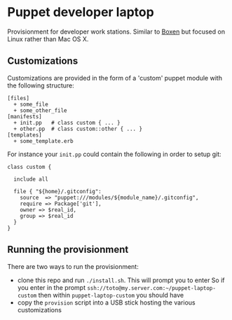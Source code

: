 # Puppet developer laptop

Provisionment for developer work stations. Similar to [Boxen](https://boxen.github.com/) but focused on Linux rather than Mac OS X.

## Customizations

Customizations are provided in the form of a 'custom' puppet module with the following structure:

    [files]
      + some_file
      + some_other_file
    [manifests]
      + init.pp   # class custom { ... }
      + other.pp  # class custom::other { ... }
    [templates]
      + some_template.erb

For instance your `init.pp` could contain the following in order to setup git:
```puppet      
class custom {

  include all
    
  file { "${home}/.gitconfig":
    source  => "puppet:///modules/${module_name}/.gitconfig",
    require => Package['git'],
    owner => $real_id,
    group => $real_id
  }
}
```

## Running the provisionment

There are two ways to run the provisionment:

 * clone this repo and run `./install.sh`. This will prompt you to enter 
   So if you enter in the prompt `ssh://toto@my.server.com:~/puppet-laptop-custom` then within `puppet-laptop-custom` you should have
 * copy the `provision` script into a USB stick hosting the various customizations
